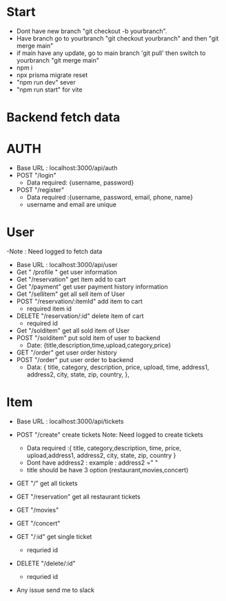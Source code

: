 # Start

- Dont have new branch "git checkout -b yourbranch".
- Have branch go to yourbranch "git checkout yourbranch" and then "git merge main"
- if main have any update, go to main branch 'git pull' then switch to yourbranch "git merge main"
- npm i
- npx prisma migrate reset
- "npm run dev" sever
- "npm run start" for vite

# Backend fetch data

# AUTH

- Base URL : localhost:3000/api/auth
- POST "/login"
  - Data required: {username, password}
- POST "/register"
  - Data required :{username, password, email, phone, name}
  - username and email are unique

# User

-Note : Need logged to fetch data

- Base URL : localhost:3000/api/user
- Get " /profile " get user information
- Get "/reservation" get item add to cart
- Get "/payment" get user payment history information
- Get "/sellitem" get all sell item of User
- POST "/reservation/:itemId" add item to cart
  - required item id
- DELETE "/reservation/:id" delete item of cart
  - required id
- Get "/solditem" get all sold item of User
- POST "/solditem" put sold item of user to backend
  - Date: {title,description,time,upload,category,price}
- GET "/order" get user order history
- POST "/order" put user order to backend
  - Data: {
    title,
    category,
    description,
    price,
    upload,
    time,
    address1,
    address2,
    city,
    state,
    zip,
    country,
    },

# Item

- Base URL : localhost:3000/api/tickets
- POST "/create" create tickets Note: Need logged to create tickets
  - Data required :{ title, category,description, time, price, upload,address1, address2, city, state, zip, country }
  - Dont have address2 : example : address2 =" "
  - title should be have 3 option (restaurant,movies,concert)
- GET "/" get all tickets
- GET "/reservation" get all restaurant tickets
- GET "/movies"
- GET "/concert"
- GET "/:id" get single ticket
  - requried id
- DELETE "/delete/:id"

  - requried id

- Any issue send me to slack

